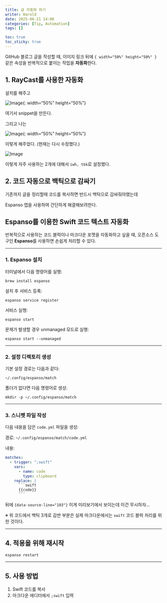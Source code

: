 ```yaml
---
title: 글 자동화 하기
writer: Harold
date: 2025-06-21 14:00
categories: [Tip, Automation] 
tags: []

toc: true
toc_sticky: true
---
```


GitHub 블로그 글을 작성할 때, 이미지 링크 뒤에 `{ width="50%" height="50%" }` 같은 속성을 반복적으로 붙이는 작업을 **자동화**한다.

## 1. RayCast를 사용한 자동화

설치를 해주고

![Image](https://github.com/user-attachments/assets/0ff7611c-6074-4ebf-bb39-46f7d578215b){: width=“50%” height=“50%”}

여기서 snippet을 만든다.

그리고 나는

![Image](https://github.com/user-attachments/assets/9e7f7482-5922-4e84-835b-3d775758e918){: width=“50%” height=“50%”}

이렇게 해주었다. (현재는 다시 수정했다.)

![Image](https://github.com/user-attachments/assets/c3d9034d-f7db-4957-9d51-56640615bf3b)

이렇게 자주 사용하는 2개에 대해서 `iwh, tbk`로 설정했다.

## 2. 코드 자동으로 백틱으로 감싸기

기존까지 글을 정리할때 코드를 복사하면 반드시 백틱으로 감싸줘야했는데

Espanso 앱을 사용하여 간단하게 해결해보려한다.

## Espanso를 이용한 Swift 코드 텍스트 자동화

반복적으로 사용하는 코드 블럭이나 마크다운 포맷을 자동화하고 싶을 때, 오픈소스 도구인 **Espanso**를 사용하면 손쉽게 처리할 수 있다.

---

### 1. Espanso 설치

터미널에서 다음 명령어를 실행:

```terminal
brew install espanso
```

설치 후 서비스 등록:

```terminal
espanso service register
```

서비스 실행:

```terminal
espanso start
```

문제가 발생할 경우 unmanaged 모드로 실행:

```terminal
espanso start --unmanaged
```

---

### 2. 설정 디렉토리 생성

기본 설정 경로는 다음과 같다:

`~/.config/espanso/match`

폴더가 없다면 다음 명령어로 생성:

```terminal
mkdir -p ~/.config/espanso/match
```

---

### 3. 스니펫 파일 작성

다음 내용을 담은 `code.yml` 파일을 생성:

경로: `~/.config/espanso/match/code.yml`

내용:

```yml
matches:
  - trigger: ";swift"
    vars:
      - name: code
        type: clipboard
    replace: |
      ```swift
      {{code}}
      ```
```

뒤에 `{data-source-line="103"}` 이게 미리보기에서 보이는데 이건 무시하자...

※ 위 코드에서 백틱 3개로 감싼 부분은 실제 마크다운에서는 `swift` 코드 블럭 처리를 위한 것이다.

---

## 4. 적용을 위해 재시작

```terminal
espanso restart
```

---

## 5. 사용 방법
1. Swift 코드를 복사
2. 마크다운 에디터에서 `;swift` 입력